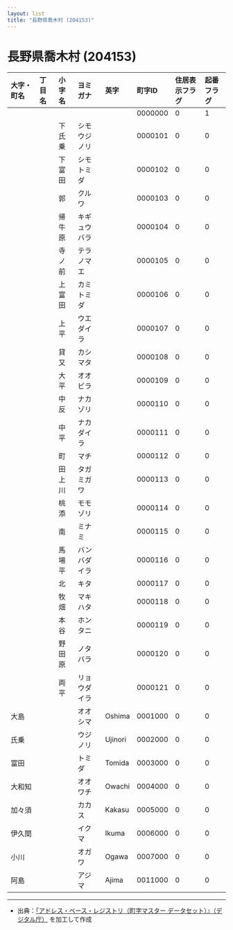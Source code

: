 ```yaml
---
layout: list
title: "長野県喬木村 (204153)"
---
```


# 長野県喬木村 (204153)

| 大字・町名 | 丁目名 | 小字名 | ヨミガナ | 英字 | 町字ID | 住居表示フラグ | 起番フラグ |
|:---|:---|:---|:---|:---|:---|:---|:---|
|  |  |  |    |  | 0000000 | 0 | 1 |
|  |  | 下氏乗 |   シモウジノリ |  | 0000101 | 0 | 0 |
|  |  | 下富田 |   シモトミダ |  | 0000102 | 0 | 0 |
|  |  | 郭 |   クルワ |  | 0000103 | 0 | 0 |
|  |  | 帰牛原 |   キギュウバラ |  | 0000104 | 0 | 0 |
|  |  | 寺ノ前 |   テラノマエ |  | 0000105 | 0 | 0 |
|  |  | 上富田 |   カミトミダ |  | 0000106 | 0 | 0 |
|  |  | 上平 |   ウエダイラ |  | 0000107 | 0 | 0 |
|  |  | 貸又 |   カシマタ |  | 0000108 | 0 | 0 |
|  |  | 大平 |   オオビラ |  | 0000109 | 0 | 0 |
|  |  | 中反 |   ナカゾリ |  | 0000110 | 0 | 0 |
|  |  | 中平 |   ナカダイラ |  | 0000111 | 0 | 0 |
|  |  | 町 |   マチ |  | 0000112 | 0 | 0 |
|  |  | 田上川 |   タガミガワ |  | 0000113 | 0 | 0 |
|  |  | 桃添 |   モモゾリ |  | 0000114 | 0 | 0 |
|  |  | 南 |   ミナミ |  | 0000115 | 0 | 0 |
|  |  | 馬場平 |   バンバダイラ |  | 0000116 | 0 | 0 |
|  |  | 北 |   キタ |  | 0000117 | 0 | 0 |
|  |  | 牧畑 |   マキハタ |  | 0000118 | 0 | 0 |
|  |  | 本谷 |   ホンタニ |  | 0000119 | 0 | 0 |
|  |  | 野田原 |   ノタバラ |  | 0000120 | 0 | 0 |
|  |  | 両平 |   リョウダイラ |  | 0000121 | 0 | 0 |
| 大島 |  |  | オオシマ   | Oshima | 0001000 | 0 | 0 |
| 氏乗 |  |  | ウジノリ   | Ujinori | 0002000 | 0 | 0 |
| 富田 |  |  | トミダ   | Tomida | 0003000 | 0 | 0 |
| 大和知 |  |  | オオワチ   | Owachi | 0004000 | 0 | 0 |
| 加々須 |  |  | カカス   | Kakasu | 0005000 | 0 | 0 |
| 伊久間 |  |  | イクマ   | Ikuma | 0006000 | 0 | 0 |
| 小川 |  |  | オガワ   | Ogawa | 0007000 | 0 | 0 |
| 阿島 |  |  | アジマ   | Ajima | 0011000 | 0 | 0 |

---

- 出典：[「アドレス・ベース・レジストリ（町字マスター データセット）』（デジタル庁）](https://www.digital.go.jp/policies/base_registry_address/) を加工して作成